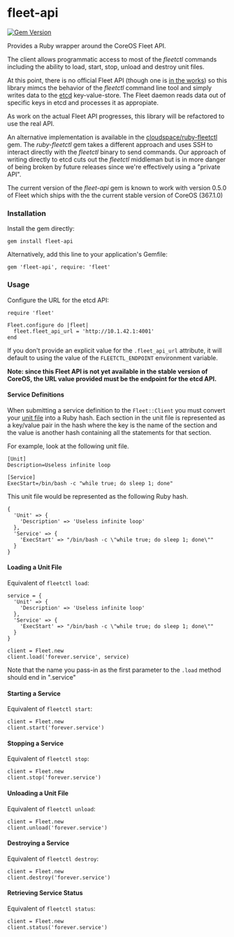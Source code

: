 fleet-api
=========

[![Gem Version](https://badge.fury.io/rb/fleet-api.svg)](http://badge.fury.io/rb/fleet-api)

Provides a Ruby wrapper around the CoreOS Fleet API.

The client allows programmatic access to most of the *fleetctl* commands including the ability to load, start, stop, unload and destroy unit files.

At this point, there is no official Fleet API (though one is [in the works](https://github.com/coreos/fleet/blob/master/Documentation/api-v1-alpha.md)) so this library mimcs the behavior of the *fleetctl* command line tool and simply writes data to the [etcd]() key-value-store. The Fleet daemon reads data out of specific keys in etcd and processes it as appropiate.

As work on the actual Fleet API progresses, this library will be refactored to use the real API.

An alternative implementation is available in the [cloudspace/ruby-fleetctl](https://github.com/cloudspace/ruby-fleetctl) gem. The *ruby-fleetctl* gem takes a different approach and uses SSH to interact directly with the *fleetctl* binary to send commands. Our approach of writing directly to etcd cuts out the *fleetctl* middleman but is in more danger of being broken by future releases since we're effectively using a "private API".

The current version of the *fleet-api* gem is known to work with version 0.5.0 of Fleet which ships with the the current stable version of CoreOS (367.1.0)

### Installation

Install the gem directly:

    gem install fleet-api

Alternatively, add this line to your application's Gemfile:

    gem 'fleet-api', require: 'fleet'


### Usage

Configure the URL for the etcd API:

    require 'fleet'

    Fleet.configure do |fleet|
      fleet.fleet_api_url = 'http://10.1.42.1:4001'
    end

If you don't provide an explicit value for the `.fleet_api_url` attribute, it will default to using the value of the `FLEETCTL_ENDPOINT` environment variable.

**Note: since this Fleet API is not yet available in the stable version of CoreOS, the URL value provided must be the endpoint for the etcd API.**

#### Service Definitions

When submitting a service definition to the `Fleet::Client` you must convert your [unit file](http://www.freedesktop.org/software/systemd/man/systemd.unit.html) into a Ruby hash. Each section in the unit file is represented as a key/value pair in the hash where the key is the name of the section and the value is another hash containing all the statements for that section.

For example, look at the following unit file.

	[Unit]
	Description=Useless infinite loop
	
	[Service]
	ExecStart=/bin/bash -c "while true; do sleep 1; done"

This unit file would be represented as the following Ruby hash.
	
	{
	  'Unit' => {
	    'Description' => 'Useless infinite loop'
	  },
	  'Service' => {
	    'ExecStart' => "/bin/bash -c \"while true; do sleep 1; done\""
	  }
	}
	
#### Loading a Unit File

Equivalent of `fleetctl load`:

	service = {
	  'Unit' => {
	    'Description' => 'Useless infinite loop'
	  },
	  'Service' => {
	    'ExecStart' => "/bin/bash -c \"while true; do sleep 1; done\""
	  }
	}
	
	client = Fleet.new
	client.load('forever.service', service)
	
Note that the name you pass-in as the first parameter to the `.load` method should end in ".service"

#### Starting a Service

Equivalent of `fleetctl start`:

    client = Fleet.new
    client.start('forever.service')
    
#### Stopping a Service

Equivalent of `fleetctl stop`:

    client = Fleet.new
    client.stop('forever.service')

#### Unloading a Unit File

Equivalent of `fleetctl unload`:

    client = Fleet.new
    client.unload('forever.service')
    
#### Destroying a Service

Equivalent of `fleetctl destroy`:

    client = Fleet.new
    client.destroy('forever.service')
    
#### Retrieving Service Status

Equivalent of `fleetctl status`:

    client = Fleet.new
    client.status('forever.service')
